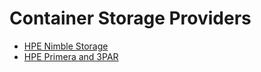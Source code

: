 # Container Storage Providers

* [HPE Nimble Storage](hpe_alletra_6000/index.md)
* [HPE Primera and 3PAR](hpe_alletra_9000/index.md)
